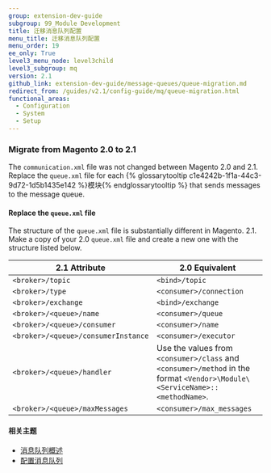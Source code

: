 ```yaml
---
group: extension-dev-guide
subgroup: 99_Module Development
title: 迁移消息队列配置
menu_title: 迁移消息队列配置
menu_order: 19
ee_only: True
level3_menu_node: level3child
level3_subgroup: mq
version: 2.1
github_link: extension-dev-guide/message-queues/queue-migration.md
redirect_from: /guides/v2.1/config-guide/mq/queue-migration.html
functional_areas:
  - Configuration
  - System
  - Setup
---
```


### Migrate from Magento 2.0 to 2.1 ###

The `communication.xml` file was not changed between Magento 2.0 and 2.1. Replace the `queue.xml` file for each {% glossarytooltip c1e4242b-1f1a-44c3-9d72-1d5b1435e142 %}模块{% endglossarytooltip %} that sends messages to the message queue.

#### Replace the `queue.xml` file ####

The structure of the `queue.xml` file is substantially different in Magento. 2.1. Make a copy of your 2.0 `queue.xml` file and create a new one with the structure listed below.

| 2.1 Attribute  | 2.0 Equivalent |
| ---------------- | ----------- |
`<broker>/topic` | `<bind>/topic`
`<broker>/type` | `<consumer>/connection`
`<broker>/exchange` | `<bind>/exchange`
`<broker>/<queue>/name` | `<consumer>/queue`
`<broker>/<queue>/consumer` | `<consumer>/name`
`<broker>/<queue>/consumerInstance` | `<consumer>/executor`
`<broker>/<queue>/handler` | Use the values from `<consumer>/class` and `<consumer>/method` in the format `<Vendor>\Module\<ServiceName>::<methodName>`.
`<broker>/<queue>/maxMessages` | `<consumer>/max_messages`

#### 相关主题
*	<a href="{{ page.baseurl }}/config-guide/mq/rabbitmq-overview.html">消息队列概述</a>
*	<a href="{{ page.baseurl }}/extension-dev-guide/message-queues/config-mq.html">配置消息队列</a>
